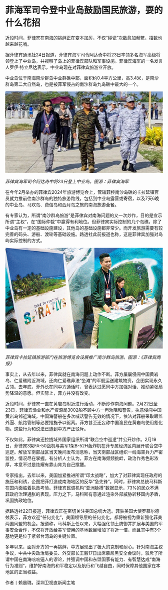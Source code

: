 # 菲海军司令登中业岛鼓励国民旅游，耍的什么花招

近段时间，菲律宾在南海的挑衅正在变本加厉，不仅“碰瓷”次数愈加频繁，招数也越来越花哨。

据菲律宾通讯社24日报道，菲律宾海军司令阿达奇中将23日率领多名海军高级将领登上了中业岛，并视察了岛上的菲律宾部队和军事设施。菲律宾海军的一名发言人罗伊·特立尼达表示，中业岛现在对菲律宾旅游业开放。

中业岛位于南海南沙群岛中业群礁中部，面积约0.4平方公里，高3.4米，是南沙群岛第二大自然岛，也是被菲军侵占的南沙群岛九岛礁中最大的一个。

![e1f0bcb061d57a921534126ece4d51b0.jpg](https://raw.githubusercontent.com/qqhsx/qqnews_image/main/2024/02/25/菲海军司令登中业岛鼓励国民旅游，耍的什么花招/e1f0bcb061d57a921534126ece4d51b0.jpg)

_菲律宾海军司令阿达奇中将23日登上中业岛。图源：菲律宾海军_

在今年2月举办的菲律宾2024年旅游博览会上，管辖菲控南沙岛礁的卡拉延镇官员就力推前往南沙群岛的独特旅游路线，包括到中业岛露营或寄宿，以及7天6晚的中业岛、马欢岛、费信岛和西月岛之旅的南海旅游全餐。

有专家认为，所谓“南沙群岛旅游”是菲律宾对南海问题的又一次炒作，目的是宣示所谓“主权”，在“国际仲裁”中赢得有利地位。但菲律宾实际控制的几个岛礁，除了中业岛有一定的基础设施建设，其他岛的基础设施都非常少。而开发旅游需要有较完善的码头、游船、渡轮等基础设施。路透社此前报道也称，这是菲律宾加强对岛屿实际控制的方式。

![08592f01fb945f091f8289f365b3921f.jpg](https://raw.githubusercontent.com/qqhsx/qqnews_image/main/2024/02/25/菲海军司令登中业岛鼓励国民旅游，耍的什么花招/08592f01fb945f091f8289f365b3921f.jpg)

 _菲律宾卡拉延镇旅游部门在旅游博览会设展推广南沙群岛旅游。图源：《菲律宾商报》_

事实上，从去年以来，菲律宾就在南海问题上动作不断。菲方屡屡侵闯中国黄岩岛、仁爱礁附近海域，还向仁爱礁非法“坐滩”的军舰运送建筑物资，企图实现永久占领。去年底，菲外长在同中方通话时，曾表达过愿同中方加强对话、推动紧张局势降温的意愿。但实际上，菲方并没有改变。

近段时间，菲律宾一直在黄岩岛附近进行活动，不断炒作南海问题。2月22日至23日，菲律宾渔业和水产资源局3002船不顾中方一再劝阻和警告，执意侵闯中国黄岩岛邻近海域。中国海警船在多次喊话警告无效的情况下，依法对菲船采取跟监外逼、航路管制等必要措施予以驱离。菲方甚至还妄称中国渔民在黄岩岛使用氰化物。这些行为和说法已遭到中方严正驳斥。

不仅如此，菲律宾还拉拢域外国家组织所谓“联合空中巡逻”并公开炒作。2月19日，菲律宾3架FA-50战机与美军1架B-52H轰炸机在菲专属经济区内展开联合空中巡逻。解放军南部战区当天晚间发布消息称，当天南部战区组织一线海空兵力严密监控，情况尽在掌握。有分析人士认为，菲方在南海频频挑衅，政治作秀色彩浓厚，本意不过是炫耀有靠山肯为自己撑腰。

专家指出，去年以来，美国加紧推进所谓“印太战略”，加大了对菲律宾现任政府的施压和利诱，企图把菲打造成南海地区的反华“急先锋”。同时，菲律宾总统马科斯在国内面临着执政考验。菲律宾民调机构“亚洲脉搏”数据显示，73%的民众不满菲政府治理通胀的表现。压力之下，马科斯有意通过渲染外部威胁转移国内矛盾，巩固执政地位。

据路透社22日报道，菲律宾正在密切关注美国总统大选。菲驻美国大使罗慕尔德兹表示，菲方欢迎“任何变化”，美国领导层的任何变化，都将被视为重新强化菲美两国同盟的机会。报道称，马科斯上任以来，大幅强化领土防御并扩展与美国的军事安全合作，不仅将开放给美军使用的基地数目增加了将近一倍，而且其中有3个基地更是位于紧邻台湾岛的关键位置。

多年以来，面对菲方的一再挑衅，中方展现出了极大的克制和耐心。针对南海主权争议，中共中央政治局委员、外交部长王毅17日出席慕尼黑安全会议时，驳斥了所谓中国在南海咄咄逼人的谬论，并强调中国和东盟国家有能力、有智慧达成“南海行为准则”，维护好南海的和平稳定以及航行和飞越自由，同时保障其他国家在本地区的正当权益。

作者丨赖晨璐，深圳卫视直新闻主笔

